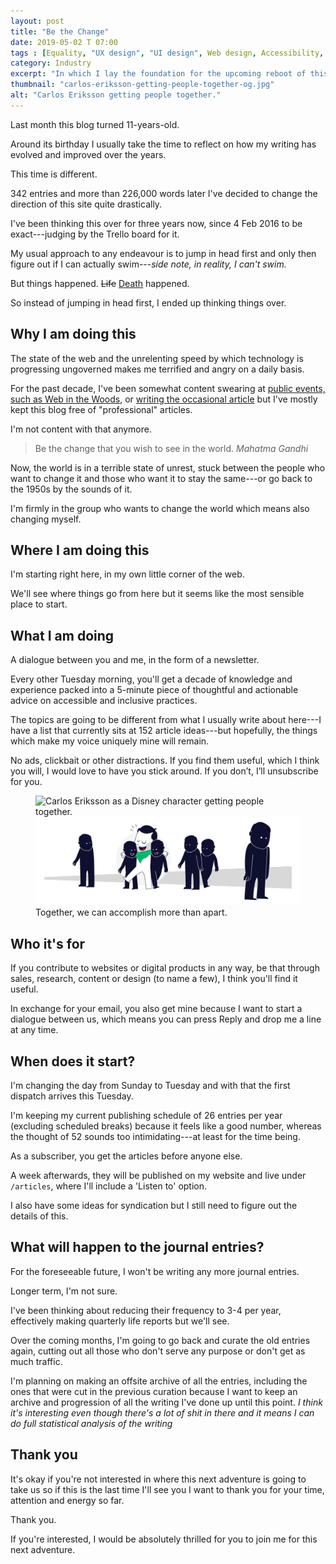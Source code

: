 ```yaml
---
layout: post
title: "Be the Change"
date: 2019-05-02 T 07:00
tags : [Equality, "UX design", "UI design", Web design, Accessibility, Inclusive design, Newsletter]
category: Industry
excerpt: "In which I lay the foundation for the upcoming reboot of this website and its blog."
thumbnail: "carlos-eriksson-getting-people-together-og.jpg"
alt: "Carlos Eriksson getting people together."
---
```

Last month this blog turned 11-years-old.

Around its birthday I usually take the time to reflect on how my writing has evolved and improved over the years.

This time is different.

342 entries and more than 226,000 words later I've decided to change the direction of this site quite drastically.

I've been thinking this over for three years now, since 4 Feb 2016 to be exact---judging by the Trello board for it.

My usual approach to any endeavour is to jump in head first and only then figure out if I can actually swim---*side note, in reality, I can't swim.*

But things happened. <del>Life</del> <ins>Death</ins> happened.

So instead of jumping in head first, I ended up thinking things over.



## Why I am doing this

The state of the web and the unrelenting speed by which technology is progressing ungoverned makes me terrified and angry on a daily basis. 

For the past decade, I've been somewhat content swearing at [public events, such as Web in the Woods](/speaking), or [writing the occasional article](/writing) but I've mostly kept this blog free of "professional" articles.

I'm not content with that anymore.

> Be the change that you wish to see in the world. <cite>Mahatma Gandhi</cite>

Now, the world is in a terrible state of unrest, stuck between the people who want to change it and those who want it to stay the same---or go back to the 1950s by the sounds of it.

I'm firmly in the group who wants to change the world which means also changing myself.



## Where I am doing this

I'm starting right here, in my own little corner of the web.

We'll see where things go from here but it seems like the most sensible place to start.



## What I am doing

A dialogue between you and me, in the form of a newsletter.

Every other Tuesday morning, you'll get a decade of knowledge and experience packed into a 5-minute piece of thoughtful and actionable advice on accessible and inclusive practices.

The topics are going to be different from what I usually write about here---I have a list that currently sits at 152 article ideas---but hopefully, the things which make my voice uniquely mine will remain.

No ads, clickbait or other distractions. If you find them useful, which I think you will, I would love to have you stick around. If you don’t, I’ll unsubscribe for you.

<figure>
  <img class="js-lazy-load" data-original="/assets/posts/2019/june/be-the-change/carlos-eriksson-getting-people-together.png" alt="Carlos Eriksson as a Disney character getting people together.">
  <noscript>
    <img src="/assets/posts/2019/june/be-the-change/carlos-eriksson-getting-people-together.png" alt="Carlos Eriksson as a Disney character getting people together.">
  </noscript>
  <figcaption>Together, we can accomplish more than apart.</figcaption>
</figure>



## Who it's for

If you contribute to websites or digital products in any way, be that through sales, research, content or design (to name a few), I think you'll find it useful.

In exchange for your email, you also get mine because I want to start a dialogue between us, which means you can press Reply and drop me a line at any time.



## When does it start?

I'm changing the day from Sunday to Tuesday and with that the first dispatch arrives this Tuesday.

I'm keeping my current publishing schedule of 26 entries per year (excluding scheduled breaks) because it feels like a good number, whereas the thought of 52 sounds too intimidating---at least for the time being.

As a subscriber, you get the articles before anyone else.

A week afterwards, they will be published on my website and live under <code>/articles</code>, where I'll include a 'Listen to' option.

I also have some ideas for syndication but I still need to figure out the details of this.



## What will happen to the journal entries?

For the foreseeable future, I won't be writing any more journal entries.

Longer term, I'm not sure.

I've been thinking about reducing their frequency to 3-4 per year, effectively making quarterly life reports but we'll see.

Over the coming months, I'm going to go back and curate the old entries again, cutting out all those who don't serve any purpose or don't get as much traffic.

I'm planning on making an offsite archive of all the entries, including the ones that were cut in the previous curation because I want to keep an archive and progression of all the writing I've done up until this point. *I think it's interesting even though there's a lot of shit in there and it means I can do full statistical analysis of the writing*



## Thank you

It's okay if you're not interested in where this next adventure is going to take us so if this is the last time I'll see you I want to thank you for your time, attention and energy so far.

Thank you.

If you're interested, I would be absolutely thrilled for you to join me for this next adventure.
